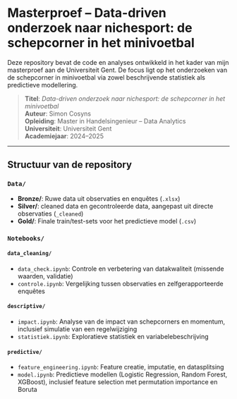 # Masterproef – Data-driven onderzoek naar nichesport: de schepcorner in het minivoetbal

Deze repository bevat de code en analyses ontwikkeld in het kader van mijn masterproef aan de Universiteit Gent. De focus ligt op het onderzoeken van de schepcorner in minivoetbal via zowel beschrijvende statistiek als predictieve modellering.

> **Titel**: *Data-driven onderzoek naar nichesport: de schepcorner in het minivoetbal*  
> **Auteur**: Simon Cosyns  
> **Opleiding**: Master in Handelsingenieur – Data Analytics  
> **Universiteit**: Universiteit Gent  
> **Academiejaar**: 2024–2025

---

## Structuur van de repository

### `Data/`

- **Bronze/**: Ruwe data uit observaties en enquêtes (`.xlsx`)
- **Silver/**: cleaned data en gecontroleerde data, aangepast uit directe observaties (`_cleaned`)
- **Gold/**: Finale train/test-sets voor het predictieve model (`.csv`)

### `Notebooks/`

#### `data_cleaning/`
- `data_check.ipynb`: Controle en verbetering van datakwaliteit (missende waarden, validatie)
- `controle.ipynb`: Vergelijking tussen observaties en zelfgerapporteerde enquêtes

#### `descriptive/`
- `impact.ipynb`: Analyse van de impact van schepcorners en momentum, inclusief simulatie van een regelwijziging
- `statistiek.ipynb`: Exploratieve statistiek en variabelebeschrijving

#### `predictive/`
- `feature_engineering.ipynb`: Feature creatie, imputatie, en datasplitsing
- `model.ipynb`: Predictieve modellen (Logistic Regression, Random Forest, XGBoost), inclusief feature selection met permutation importance en Boruta
